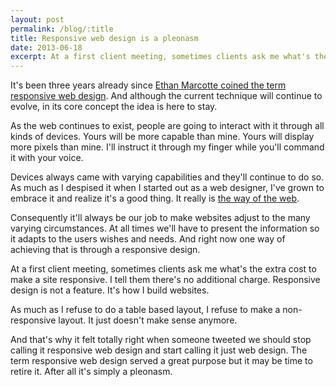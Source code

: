 ```yaml
---
layout: post
permalink: /blog/:title
title: Responsive web design is a pleonasm
date: 2013-06-18
excerpt: At a first client meeting, sometimes clients ask me what's the extra cost to make a site responsive. I tell them there's no additional charge. Responsive design is not a feature. It's how I build websites.
---
```

It's been three years already since [Ethan Marcotte coined the term responsive web design](http://alistapart.com/article/responsive-web-design). And although the current technique will continue to evolve, in its core concept the idea is here to stay.

As the web continues to exist, people are going to interact with it through all kinds of devices. Yours will be more capable than mine. Yours will display more pixels than mine. I'll instruct it through my finger while you'll command it with your voice.

Devices always came with varying capabilities and they'll continue to do so. As much as I despised it when I started out as a web designer, I've grown to embrace it and realize it's a good thing. It really is [the way of the web](http://alistapart.com/article/dao).

Consequently it'll always be our job to make websites adjust to the many varying circumstances. At all times we'll have to present the information so it adapts to the users wishes and needs. And right now one way of achieving that is through a responsive design.

At a first client meeting, sometimes clients ask me what's the extra cost to make a site responsive. I tell them there's no additional charge. Responsive design is not a feature. It's how I build websites.

As much as I refuse to do a table based layout, I refuse to make a non-responsive layout. It just doesn't make sense anymore.

And that's why it felt totally right when someone tweeted we should stop calling it responsive web design and start calling it just web design. The term responsive web design served a great purpose but it may be time to retire it. After all it's simply a pleonasm.